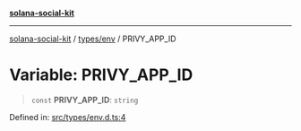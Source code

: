 [**solana-social-kit**](../../../README.md)

***

[solana-social-kit](../../../README.md) / [types/env](../README.md) / PRIVY\_APP\_ID

# Variable: PRIVY\_APP\_ID

> `const` **PRIVY\_APP\_ID**: `string`

Defined in: [src/types/env.d.ts:4](https://github.com/SendArcade/solana-social-starter/blob/03568260ca96ed63f77049843c721de1cb011893/src/types/env.d.ts#L4)
